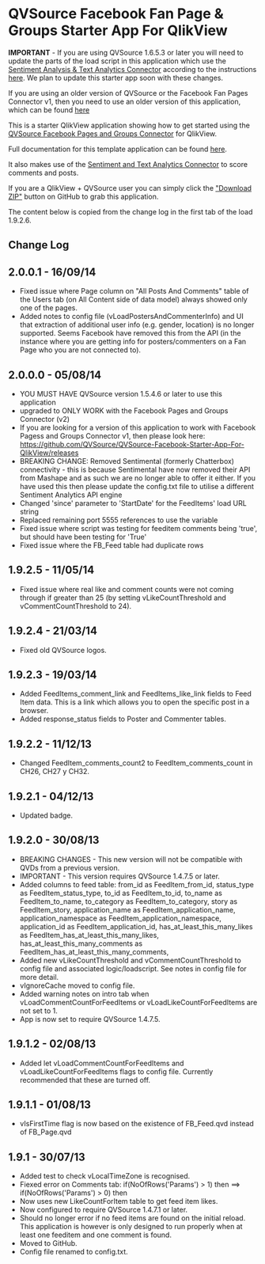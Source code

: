 QVSource Facebook Fan Page & Groups Starter App For QlikView
===================================================
**IMPORTANT** - If you are using QVSource 1.6.5.3 or later you will need to update the parts of the load script in this application which use the [Sentiment Analysis & Text Analytics Connector](http://wiki.qvsource.com/Sentiment-Analysis-And-Text-Analytics-Connector-For-QlikView.ashx) according to the instructions [here](http://wiki.qvsource.com/Upgrading-to-version-1_1-of-the-Sentiment-Analysis-And-Text-Analytics-Connector.ashx). We plan to update this starter app soon with these changes.

If you are using an older version of QVSource or the Facebook Fan Pages Connector v1, then you need to use an older version of this application, which can be found [here](https://github.com/QVSource/QVSource-Facebook-Starter-App-For-QlikView/releases)

This is a starter QlikView application showing how to get started using the [QVSource Facebook Pages and Groups Connector](http://wiki.qvsource.com/Facebook-Fan-Pages-And-Groups-Connector-For-QlikView-(v2).ashx) for QlikView.

Full documentation for this template application can be found [here](http://wiki.qvsource.com/QlikView-Connector-for-Facebook-Pages-Demo-Application.ashx).

It also makes use of the [Sentiment and Text Analytics Connector](http://wiki.qvsource.com/Sentiment-Analysis-And-Text-Analytics-Connector-For-QlikView.ashx) to score comments and posts.

If you are a QlikView + QVSource user you can simply click the ["Download ZIP"](https://github.com/QVSource/QVSource-Facebook-Starter-App-For-QlikView/archive/master.zip) button on GitHub to grab this application.

The content below is copied from the change log in the first tab of the load
1.9.2.6.

Change Log
----------
2.0.0.1 - 16/09/14
------------------
* Fixed issue where Page column on "All Posts And Comments" table of the Users tab (on All Content side of data model) always showed only one of the pages.
* Added notes to config file (vLoadPostersAndCommenterInfo) and UI that extraction of additional user info (e.g. gender, location) is no longer supported. Seems Facebook have removed this from the API (in the instance where you are getting info for posters/commenters on a Fan Page who you are not connected to).

2.0.0.0 - 05/08/14
------------------
* YOU MUST HAVE QVSource version 1.5.4.6 or later to use this application
* upgraded to ONLY WORK with the Facebook Pages and Groups Connector (v2)
* If you are looking for a version of this application to work with Facebook Pagess and Groups Connector v1, then please look here: https://github.com/QVSource/QVSource-Facebook-Starter-App-For-QlikView/releases
* BREAKING CHANGE:  Removed Sentimental (formerly Chatterbox) connectivity - this is because Sentimental have now removed their API from Mashape and as such we are no longer able to offer it either. If you have used this
then please update the config.txt file to utilise a different Sentiment Analytics API engine
* Changed 'since' parameter to 'StartDate' for the FeedItems' load URL string
* Replaced remaining port 5555 references to use the variable
* Fixed issue where script was testing for feeditem comments being 'true', but should have been testing for 'True'
* Fixed issue where the FB_Feed table had duplicate rows

1.9.2.5 - 11/05/14
------------------
* Fixed issue where real like and comment counts were not coming through if greater than 25 (by setting vLikeCountThreshold and vCommentCountThreshold to 24).

1.9.2.4 - 21/03/14
------------------
* Fixed old QVSource logos.

1.9.2.3 - 19/03/14
------------------
* Added FeedItems_comment_link and FeedItems_like_link fields to Feed Item data. This is a link which allows you to open the specific post in a browser.
* Added response_status fields to Poster and Commenter tables.

1.9.2.2 - 11/12/13
------------------
* Changed FeedItem_comments_count2 to FeedItem_comments_count in CH26, CH27 y CH32.

1.9.2.1 - 04/12/13
------------------
* Updated badge.

1.9.2.0 - 30/08/13
------------------
* BREAKING CHANGES - This new version will not be compatible with QVDs from a previous version.
* IMPORTANT - This version requires QVSource 1.4.7.5 or later.
* Added columns to feed table:
from_id as FeedItem_from_id,
status_type as FeedItem_status_type,
to_id as FeedItem_to_id,
to_name as FeedItem_to_name,
to_category as FeedItem_to_category,
story as FeedItem_story,
application_name as FeedItem_application_name,
application_namespace as FeedItem_application_namespace,
application_id as FeedItem_application_id,
has_at_least_this_many_likes as FeedItem_has_at_least_this_many_likes,
has_at_least_this_many_comments as FeedItem_has_at_least_this_many_comments,
* Added new vLikeCountThreshold and vCommentCountThreshold to config file and associated logic/loadscript. See notes in config file for more detail.
* vIgnoreCache moved to config file.
* Added warning notes on intro tab when vLoadCommentCountForFeedItems or vLoadLikeCountForFeedItems are not set to 1.
* App is now set to require QVSource 1.4.7.5.

1.9.1.2 - 02/08/13
------------------
* Added let vLoadCommentCountForFeedItems and vLoadLikeCountForFeedItems flags to config file. Currently recommended that these are turned off.

1.9.1.1 - 01/08/13
------------------
* vIsFirstTime flag is now based on the existence of FB_Feed.qvd instead of FB_Page.qvd

1.9.1 - 30/07/13
----------------
* Added test to check vLocalTimeZone is recognised.
* Fiexed error on Comments tab: if(NoOfRows('Params') > 1) then ==> if(NoOfRows('Params') > 0) then
* Now uses new LikeCountForItem table to get feed item likes.
* Now configured to require QVSource 1.4.7.1 or later.
* Should no longer error if no feed items are found on the initial reload. This application is however is only designed to run properly when at least one feeditem and one comment is found.
* Moved to GitHub.
* Config file renamed to config.txt.
